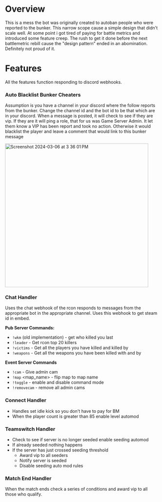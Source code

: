 # Overview
This is a mess the bot was originally created to autoban people who were reported to the bunker. This narrow scope cause a simple design that didn't scale well. At some point i got tired of paying for battle metrics and introduced some feature creep. The rush to get it done before the next battlemetric rebill cause the "design pattern" ended in an abomination. Definitely not proud of it.

# Features
All the features function responding to discord webhooks.

### Auto Blacklist Bunker Cheaters
Assumption is you have a channel in your discord where the follow reports from the bunker. Change the channel id and the bot id to be that which are in your discord. When a message is posted, it will check to see if they are vip. If they are it will ping a role, that for us was Game Server Admin. It let them know a VIP has been report and took no action. Otherwise it would blacklist the player and leave a comment that would link to this bunker message

<img width="469" alt="Screenshot 2024-03-06 at 3 36 01 PM" src="https://github.com/Craven73/hll_rcon_discord_companion/assets/50681292/f6d28363-39e9-4dd5-8b97-e79a41a40236">

### Chat Handler
Uses the chat webhook of the rcon responds to messages from the appropriate bot in the appropriate channel. Uses this webhook to get steam id in embed.

__**Pub Server Commands:**__
- `!wkm` (old implementation) - get who killed you last
- `!leader` - Get rcon top 20 killers
- `!victims` - Get all the players you have killed and killed by
- `!weapons` - Get all the weapons you have been killed with and by

__**Event Server Commands**__
- `!cam` - Give admin cam
- `!map` <map_name> - flip map to map name
- `!toggle` - enable and disable command mode
- `!removecam` - remove all admin cams

### Connect Handler 
- Handles set idle kick so you don't have to pay for BM
- When the player count is greater than 85 enable level automod

### Teamswitch Handler
- Check to see if server is no longer seeded enable seeding automod 
- If already seeded nothing happens
- If the server has just crossed seeding threshold
  - Award vip to all seeders
  - Notify server is seeded
  - Disable seeding auto mod rules 

### Match End Handler
When the match ends check a series of conditions and award vip to all those who qualify. 
